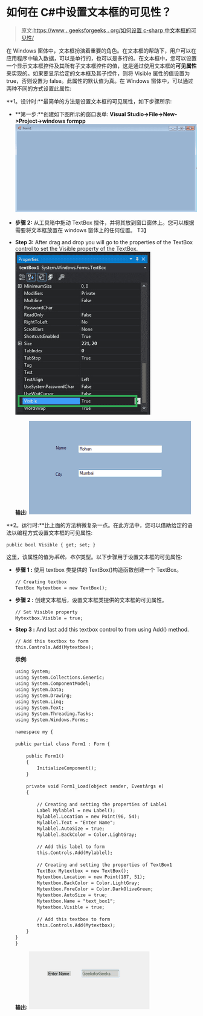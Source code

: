 # 如何在 C#中设置文本框的可见性？

> 原文:[https://www . geeksforgeeks . org/如何设置 c-sharp 中文本框的可见性/](https://www.geeksforgeeks.org/how-to-set-the-visibility-of-the-textbox-in-c-sharp/)

在 Windows 窗体中，文本框扮演着重要的角色。在文本框的帮助下，用户可以在应用程序中输入数据，可以是单行的，也可以是多行的。在文本框中，您可以设置一个显示文本框控件及其所有子文本框控件的值，这是通过使用文本框的**可见属性**来实现的。如果要显示给定的文本框及其子控件，则将 Visible 属性的值设置为 true，否则设置为 false。此属性的默认值为真。在 Windows 窗体中，可以通过两种不同的方式设置此属性:

**1。设计时:**最简单的方法是设置文本框的可见属性，如下步骤所示:

*   **第一步:**创建如下图所示的窗口表单:
    **Visual Studio->File->New->Project->windows formpp**
    ![](img/1360c045c6c2debb857f904eacbae56c.png)
*   **步骤 2:** 从工具箱中拖动 TextBox 控件，并将其放到窗口窗体上。您可以根据需要将文本框放置在 windows 窗体上的任何位置。
    T3】
*   **Step 3:** After drag and drop you will go to the properties of the TextBox control to set the Visible property of the TextBox.
    ![](img/b13ea2b2c94d37ccbaf51b3417ca07f4.png)

    **输出:**
    ![](img/becf407c58fb51ba4259bed7b04ea2da.png)

**2。运行时:**比上面的方法稍微复杂一点。在此方法中，您可以借助给定的语法以编程方式设置文本框的可见属性:

```
public bool Visible { get; set; }
```

这里，该属性的值为*系统。布尔*类型。以下步骤用于设置文本框的可见属性:

*   **步骤 1 :** 使用 textbox 类提供的 TextBox()构造函数创建一个 TextBox。

    ```
    // Creating textbox
    TextBox Mytextbox = new TextBox();

    ```

*   **步骤 2 :** 创建文本框后，设置文本框类提供的文本框的可见属性。

    ```
    // Set Visible property
    Mytextbox.Visible = true;

    ```

*   **Step 3 :** And last add this textbox control to from using Add() method.

    ```
    // Add this textbox to form
    this.Controls.Add(Mytextbox);

    ```

    **示例:**

    ```
    using System;
    using System.Collections.Generic;
    using System.ComponentModel;
    using System.Data;
    using System.Drawing;
    using System.Linq;
    using System.Text;
    using System.Threading.Tasks;
    using System.Windows.Forms;

    namespace my {

    public partial class Form1 : Form {

        public Form1()
        {
            InitializeComponent();
        }

        private void Form1_Load(object sender, EventArgs e)
        {

            // Creating and setting the properties of Lable1
            Label Mylablel = new Label();
            Mylablel.Location = new Point(96, 54);
            Mylablel.Text = "Enter Name";
            Mylablel.AutoSize = true;
            Mylablel.BackColor = Color.LightGray;

            // Add this label to form
            this.Controls.Add(Mylablel);

            // Creating and setting the properties of TextBox1
            TextBox Mytextbox = new TextBox();
            Mytextbox.Location = new Point(187, 51);
            Mytextbox.BackColor = Color.LightGray;
            Mytextbox.ForeColor = Color.DarkOliveGreen;
            Mytextbox.AutoSize = true;
            Mytextbox.Name = "text_box1";
            Mytextbox.Visible = true;

            // Add this textbox to form
            this.Controls.Add(Mytextbox);
        }
    }
    }
    ```

    **输出:**
    ![](img/c436a43073c79024fc8772fb465a2ffe.png)